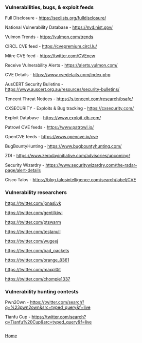 ### Vulnerabilities, bugs, & exploit feeds

Full Disclosure - https://seclists.org/fulldisclosure/

National Vulnerability Database - https://nvd.nist.gov/

Vulmon Trends - https://vulmon.com/trends

CIRCL CVE feed - https://cvepremium.circl.lu/

Mitre CVE feed - https://twitter.com/CVEnew

Receive Vulnerability Alerts - https://alerts.vulmon.com/

CVE Details - https://www.cvedetails.com/index.php

AusCERT Security Bulletins - https://www.auscert.org.au/resources/security-bulletins/

Tencent Threat Notices - https://s.tencent.com/research/bsafe/

CXSECURITY - Exploits & Bug tracking - https://cxsecurity.com/

Exploit Database - https://www.exploit-db.com/

Patrowl CVE feeds - https://www.patrowl.io/

OpenCVE feeds - https://www.opencve.io/cve

BugBountyHunting - https://www.bugbountyhunting.com/

ZDI - https://www.zerodayinitiative.com/advisories/upcoming/

Security Wizardry - https://www.securitywizardry.com/the-radar-page/alert-details

Cisco Talos - https://blog.talosintelligence.com/search/label/CVE

### Vulnerability researchers

https://twitter.com/jonasLyk

https://twitter.com/gentilkiwi

https://twitter.com/ptswarm

https://twitter.com/testanull

https://twitter.com/wugeej

https://twitter.com/bad_packets

https://twitter.com/orange_8361

https://twitter.com/maxpl0it

https://twitter.com/chompie1337 

### Vulnerability hunting contests

Pwn2Own - https://twitter.com/search?q=%23pwn2own&src=typed_query&f=live

Tianfu Cup - https://twitter.com/search?q=Tianfu%20Cup&src=typed_query&f=live

```

```

[Home](https://github.com/BushidoUK/Open-source-tools-for-CTI/blob/master/README.md#index-%E2%84%B9%EF%B8%8F)
